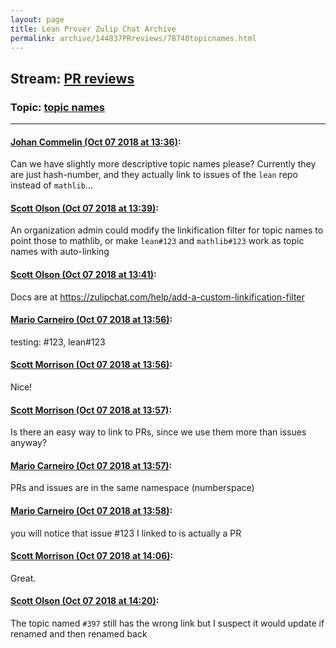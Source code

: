 ```yaml
---
layout: page
title: Lean Prover Zulip Chat Archive 
permalink: archive/144837PRreviews/78740topicnames.html
---
```


## Stream: [PR reviews](index.html)
### Topic: [topic names](78740topicnames.html)

---

#### [Johan Commelin (Oct 07 2018 at 13:36)](https://leanprover.zulipchat.com/#narrow/stream/144837-PR%20reviews/topic/topic%20names/near/135349506):
Can we have slightly more descriptive topic names please? Currently they are just hash-number, and they actually link to issues of the `lean` repo instead of `mathlib`...

#### [Scott Olson (Oct 07 2018 at 13:39)](https://leanprover.zulipchat.com/#narrow/stream/144837-PR%20reviews/topic/topic%20names/near/135349565):
An organization admin could modify the linkification filter for topic names to point those to mathlib, or make `lean#123` and `mathlib#123` work as topic names with auto-linking

#### [Scott Olson (Oct 07 2018 at 13:41)](https://leanprover.zulipchat.com/#narrow/stream/144837-PR%20reviews/topic/topic%20names/near/135349637):
Docs are at https://zulipchat.com/help/add-a-custom-linkification-filter

#### [Mario Carneiro (Oct 07 2018 at 13:56)](https://leanprover.zulipchat.com/#narrow/stream/144837-PR%20reviews/topic/topic%20names/near/135350028):
testing: #123, lean#123

#### [Scott Morrison (Oct 07 2018 at 13:56)](https://leanprover.zulipchat.com/#narrow/stream/144837-PR%20reviews/topic/topic%20names/near/135350065):
Nice!

#### [Scott Morrison (Oct 07 2018 at 13:57)](https://leanprover.zulipchat.com/#narrow/stream/144837-PR%20reviews/topic/topic%20names/near/135350070):
Is there an easy way to link to PRs, since we use them more than issues anyway?

#### [Mario Carneiro (Oct 07 2018 at 13:57)](https://leanprover.zulipchat.com/#narrow/stream/144837-PR%20reviews/topic/topic%20names/near/135350074):
PRs and issues are in the same namespace (numberspace)

#### [Mario Carneiro (Oct 07 2018 at 13:58)](https://leanprover.zulipchat.com/#narrow/stream/144837-PR%20reviews/topic/topic%20names/near/135350114):
you will notice that issue #123 I linked to is actually a PR

#### [Scott Morrison (Oct 07 2018 at 14:06)](https://leanprover.zulipchat.com/#narrow/stream/144837-PR%20reviews/topic/topic%20names/near/135350333):
Great.

#### [Scott Olson (Oct 07 2018 at 14:20)](https://leanprover.zulipchat.com/#narrow/stream/144837-PR%20reviews/topic/topic%20names/near/135350692):
The topic named `#397` still has the wrong link but I suspect it would update if renamed and then renamed back

